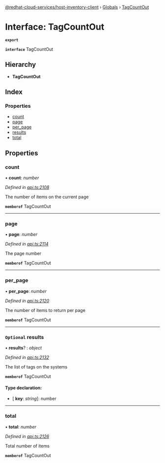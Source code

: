 [@redhat-cloud-services/host-inventory-client](../README.md) › [Globals](../globals.md) › [TagCountOut](tagcountout.md)

# Interface: TagCountOut

**`export`** 

**`interface`** TagCountOut

## Hierarchy

* **TagCountOut**

## Index

### Properties

* [count](tagcountout.md#count)
* [page](tagcountout.md#page)
* [per_page](tagcountout.md#per_page)
* [results](tagcountout.md#optional-results)
* [total](tagcountout.md#total)

## Properties

###  count

• **count**: *number*

*Defined in [api.ts:2108](https://github.com/RedHatInsights/javascript-clients/blob/master/packages/host-inventory/api.ts#L2108)*

The number of items on the current page

**`memberof`** TagCountOut

___

###  page

• **page**: *number*

*Defined in [api.ts:2114](https://github.com/RedHatInsights/javascript-clients/blob/master/packages/host-inventory/api.ts#L2114)*

The page number

**`memberof`** TagCountOut

___

###  per_page

• **per_page**: *number*

*Defined in [api.ts:2120](https://github.com/RedHatInsights/javascript-clients/blob/master/packages/host-inventory/api.ts#L2120)*

The number of items to return per page

**`memberof`** TagCountOut

___

### `Optional` results

• **results**? : *object*

*Defined in [api.ts:2132](https://github.com/RedHatInsights/javascript-clients/blob/master/packages/host-inventory/api.ts#L2132)*

The list of tags on the systems

**`memberof`** TagCountOut

#### Type declaration:

* \[ **key**: *string*\]: number

___

###  total

• **total**: *number*

*Defined in [api.ts:2126](https://github.com/RedHatInsights/javascript-clients/blob/master/packages/host-inventory/api.ts#L2126)*

Total number of items

**`memberof`** TagCountOut
